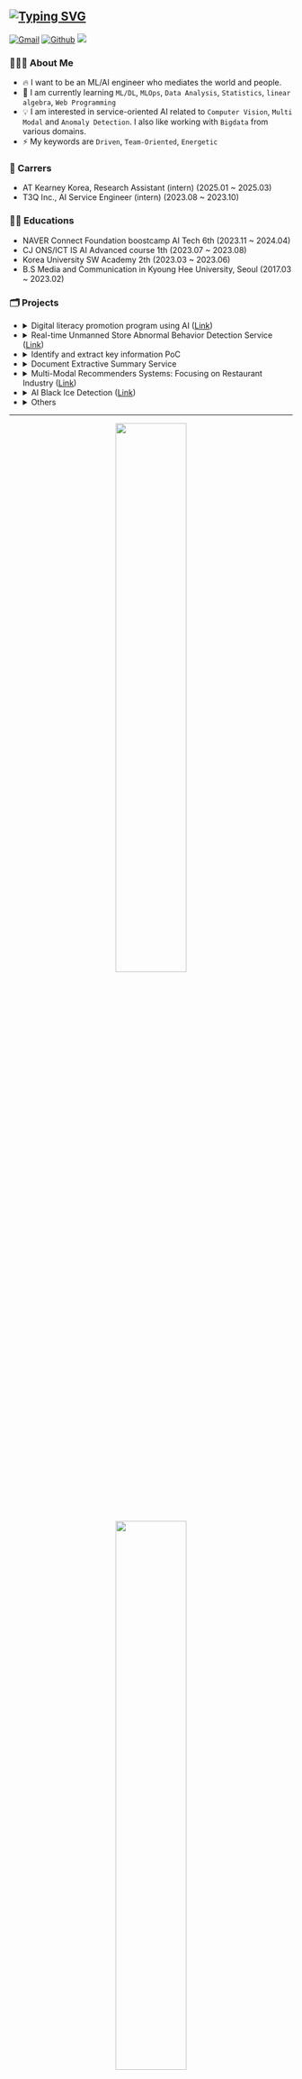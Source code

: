 ## [![Typing SVG](https://readme-typing-svg.herokuapp.com?font=Lato&size=35&pause=1000&color=F7F7F7&vCenter=true&repeat=false&width=500&lines=ML%2FAI+Engineer%2C+Bkkhyunn+%F0%9F%91%8B%F0%9F%8F%BB)](https://git.io/typing-svg)

<p>
    <a href="mailto:toiquen419@gmail.com"><img img src="https://img.shields.io/badge/GMAIL-%23EA4335.svg?style=plastic&logo=gmail&logoColor=white" alt="Gmail"/></a>
    <a href="https://github.com/bkkhyunn"><img src="https://img.shields.io/badge/bkkhyunn-%23181717.svg?style=plastic&logo=github&logoColor=white" alt="Github"/></a>
    <a href="https://bkkhyunn.github.io"><img src="https://img.shields.io/badge/bkkhyunn's_note-green?style=plastic&logo=githubpages&logoColor=white"/></a>
</p>

### 🧑🏻‍💻 About Me
- 🔥 I want to be an ML/AI engineer who mediates the world and people.
- 🌱 I am currently learning `ML/DL`, `MLOps`, `Data Analysis`, `Statistics`, `linear algebra`, `Web Programming`
- 💡 I am interested in service-oriented AI related to `Computer Vision`, `Multi Modal` and `Anomaly Detection`. I also like working with `Bigdata` from various domains.
- ⚡️ My keywords are `Driven`, `Team-Oriented`, `Energetic`

### 🏢 Carrers
- AT Kearney Korea, Research Assistant (intern) (2025.01 ~ 2025.03)
- T3Q Inc., AI Service Engineer (intern) (2023.08 ~ 2023.10)

### 🏃🏻 Educations
- NAVER Connect Foundation boostcamp AI Tech 6th (2023.11 ~ 2024.04)
- CJ ONS/ICT IS AI Advanced course 1th (2023.07 ~ 2023.08)
- Korea University SW Academy 2th (2023.03 ~ 2023.06)
- B.S Media and Communication in Kyoung Hee University, Seoul (2017.03 ~ 2023.02)

### 🗂️ Projects
* <details>
    <summary>
    Digital literacy promotion program using AI (<a href="https://github.com/bkkhyunn/Hanghae99_hackathon" target="_blank">Link</a>)
    </summary>
    <div markdown="1">
    <br>

    - 디지털 문해력을 증진시키는 AI 애클리케이션을 개발하여, 논리적 사고와 판단을 증진시키고 교육 불평등을 해소하고자 만든 서비스.
    - HangHae99 AI Web service Hackathon | 2024.05.31 ~ 2024.06.01
    - 맡은 역할: `Web Page 개발`, `프롬프트 엔지니어링`
    - tech stack
        <p align="left">
        <img src="https://img.shields.io/badge/Python-3776AB?style=plastic&logo=Python&logoColor=white" alt="python"/>
        <img src="https://img.shields.io/badge/LangChain-1C3C3C?style=plastic&logo=langchain&logoColor=white" alt="langchain"/>
        <img src="https://img.shields.io/badge/OpenAI_gpt--4o-412991?style=plastic&logo=openai&logoColor=white" alt="langchain"/>
        <img src="https://img.shields.io/badge/FastAPI-009688?style=plastic&logo=FastAPI&logoColor=white" alt="fastapi"/>
        <img src="https://img.shields.io/badge/HTML-E34F26?style=plastic&logo=HTML5&logoColor=white" alt="html"/>
        <img src="https://img.shields.io/badge/Bootstrap-7952B3?style=plastic&logo=Bootstrap&logoColor=white" alt="bootstrap"/>
        <img src="https://img.shields.io/badge/JavaScript-F7DF1E?style=plastic&logo=javascript&logoColor=black" alt="js"/>
        <img src="https://img.shields.io/badge/SQLite-003B57?style=plastic&logo=SQLite&logoColor=white" alt="sqlite"/>
        <img src="https://img.shields.io/badge/Poetry-60A5FA?style=plastic&logo=poetry&logoColor=white" alt="poetry"/>
        </p>
    </div>
  </details>
* <details>
    <summary>
    Real-time Unmanned Store Abnormal Behavior Detection Service (<a href="https://github.com/bkkhyunn/NAVER_CONNECT_AI_Tech_6th_Team_Project_Final" target="_blank">Link</a>)
    </summary>
    <div markdown="1">

    - 무인매장에 설치된 CCTV 를 활용하여 실시간으로 이상행동을 탐지하고, 사후 처리를 위해서 녹화 영상 내 이상행동 타임라인 제공 및 스크린샷 앨범 기능을 제공하는 서비스.
    - NAVER Connect Foundation boostcamp AI Tech 6th | 2024.03 ~ 2024.04
    - 맡은 역할: `팀장`, `서비스 기획 및 전체 파이프라인 설계`, `DB 설계`, `WAS 개발`, `실시간 통신 구현`, `LSTM Autoencoder 구현`
    - tech stack
        <p align="left">
        <img src="https://img.shields.io/badge/Linux-FCC624?style=plastic&logo=Linux&logoColor=white" alt="linux"/>
        <img src="https://img.shields.io/badge/Python-3776AB?style=plastic&logo=Python&logoColor=white" alt="python"/>
        <img src="https://img.shields.io/badge/Numpy-013243?style=plastic&logo=numpy&logoColor=white" alt="numpy"/>
        <img src="https://img.shields.io/badge/PyTorch-EE4C2C?style=plastic&logo=PyTorch&logoColor=white" alt="torch"/>
        <img src="https://img.shields.io/badge/OpenCV-5C3EE8?style=plastic&logo=OpenCV&logoColor=white" alt="opencv"/>
        <img src="https://img.shields.io/badge/FFmpeg-007808?style=plastic&logo=FFmpeg&logoColor=white" alt="ffmpeg"/>
        <img src="https://img.shields.io/badge/FastAPI-009688?style=plastic&logo=FastAPI&logoColor=white" alt="fastapi"/>
        <img src="https://img.shields.io/badge/HTML-E34F26?style=plastic&logo=HTML5&logoColor=white" alt="html"/>
        <img src="https://img.shields.io/badge/Bootstrap-7952B3?style=plastic&logo=Bootstrap&logoColor=white" alt="bootstrap"/>
        <img src="https://img.shields.io/badge/JavaScript-F7DF1E?style=plastic&logo=javascript&logoColor=black" alt="js"/>
        <img src="https://img.shields.io/badge/MySQL-4479A1?style=plastic&logo=MySQL&logoColor=white" alt="mysql"/>
        <img src="https://img.shields.io/badge/Docker-2496ED?style=plastic&logo=Docker&logoColor=white" alt="docker"/>
        <img src="https://img.shields.io/badge/Amazon EC2-232F3E?style=plastic&logo=amazonec2&logoColor=white" alt="amazon ec2"/>
        <img src="https://img.shields.io/badge/Amazon S3-569A31?style=plastic&logo=amazons3&logoColor=white" alt="amazon s3"/>
        <img src="https://img.shields.io/badge/Poetry-60A5FA?style=plastic&logo=poetry&logoColor=white" alt="poetry"/>
        <img src="https://img.shields.io/badge/Wandb-FFBE00?style=plastic&logo=weightsandbiases&logoColor=white" alt="wandb"/>
        </p>
    </div>
  </details>
* <details>
    <summary>
    Identify and extract key information PoC
    </summary>
    <div markdown="1">
    <br>

    - 사내에서 유통되는 문서 및 도면을 대상으로 AI 를 활용한 핵심정보 식별 및 분류 자동화 PoC
    - T3Q Inc., AI Service Engineer (intern) | 2023.09 ~ 2023.10
    - 역할: `문서 Lake 구축 보조`, `OCR 및 핵심 영역 식별`
    - tech stack
        <p align="left">
        <img src="https://img.shields.io/badge/Linux-FCC624?style=plastic&logo=Linux&logoColor=white" alt="linux"/>
        <img src="https://img.shields.io/badge/Python-3776AB?style=plastic&logo=Python&logoColor=white" alt="python"/>
        <img src="https://img.shields.io/badge/PyTorch-EE4C2C?style=plastic&logo=PyTorch&logoColor=white" alt="torch"/>
        <img src="https://img.shields.io/badge/OpenCV-5C3EE8?style=plastic&logo=OpenCV&logoColor=white" alt="opencv"/>
        <img src="https://img.shields.io/badge/PaddleOCR-0062B0?style=plastic&logo=paddlepaddle&logoColor=white" alt="paddleOCR"/>
        <img src="https://img.shields.io/badge/Docker-2496ED?style=plastic&logo=Docker&logoColor=white" alt="docker"/>
        <img src="https://img.shields.io/badge/Amazon EC2-232F3E?style=plastic&logo=amazonec2&logoColor=white" alt="amazon ec2"/>
        <img src="https://img.shields.io/badge/Amazon S3-569A31?style=plastic&logo=amazons3&logoColor=white" alt="amazon s3"/>
        <img src="https://img.shields.io/badge/LibreofficeCLI-18A303?style=plastic&logo=libreoffice&logoColor=white" alt="libreofficecli"/>
        </p>
    </div>
  </details>
* <details>
    <summary>Document Extractive Summary Service</summary>
    <div markdown="1">
    <br>

    - 원문의 변형 없이 주요한 문장을 추출하여 요약해주는 서비스.
    - T3Q Inc., AI Service Engineer (intern) | 2023.08 ~ 2023.09
    - 역할: `데이터 분석`, `데이터 전처리`, `임베딩 실험`
    - tech stack
        <p align="left">
        <img src="https://img.shields.io/badge/Linux-FCC624?style=plastic&logo=Linux&logoColor=white" alt="linux"/>
        <img src="https://img.shields.io/badge/Python-3776AB?style=plastic&logo=Python&logoColor=white" alt="python"/>
        <img src="https://img.shields.io/badge/PyTorch-EE4C2C?style=plastic&logo=PyTorch&logoColor=white" alt="torch"/>
        <img src="https://img.shields.io/badge/Hugging Face-FF6F00?style=plastic&logo=HuggingFace&logoColor=white" alt="huggingface"/>
        <img src="https://img.shields.io/badge/Docker-2496ED?style=plastic&logo=Docker&logoColor=white" alt="docker"/>
        </p>
    </div>
  </details>
* <details>
    <summary>
    Multi-Modal Recommenders Systems: Focusing on Restaurant Industry (<a href="https://github.com/bkkhyunn/CJONS-4" target="_blank">Link</a>)
    </summary>
    <div markdown="1">
    <br>

    - 멀티모달(텍스트, 이미지)을 이용한 식당 추천 시스템 구현
    - CJ ONS/ICT IS AI Advanced course 1th | 2023.07 ~ 2023.08
    - 역할: `팀장`, `데이터 분석`, `ResNet 구현`
    - tech stack
        <p align="left">
        <img src="https://img.shields.io/badge/Linux-FCC624?style=plastic&logo=Linux&logoColor=white" alt="linux"/>
        <img src="https://img.shields.io/badge/Python-3776AB?style=plastic&logo=Python&logoColor=white" alt="python"/>
        <img src="https://img.shields.io/badge/Numpy-013243?style=plastic&logo=numpy&logoColor=white" alt="numpy"/>
        <img src="https://img.shields.io/badge/Pandas-150458?style=plastic&logo=pandas&logoColor=white" alt="pandas"/>
        <img src="https://img.shields.io/badge/scikitlearn-F7931E?style=plastic&logo=scikitlearn&logoColor=white" alt="sklearn"/>
        <img src="https://img.shields.io/badge/PyTorch-EE4C2C?style=plastic&logo=PyTorch&logoColor=white" alt="torch"/>
        <img src="https://img.shields.io/badge/Hugging Face-FF6F00?style=plastic&logo=HuggingFace&logoColor=white" alt="huggingface"/>
        <img src="https://img.shields.io/badge/Docker-2496ED?style=plastic&logo=Docker&logoColor=white" alt="docker"/>
        <img src="https://img.shields.io/badge/Wandb-FFBE00?style=plastic&logo=weightsandbiases&logoColor=white" alt="wandb"/>
        </p>
    </div>
  </details>
* <details>
    <summary>
    AI Black Ice Detection (<a href="https://github.com/bkkhyunn/SW_TEAM5" target="_blank">Link</a>)
    </summary>
    <div markdown="1">
    <br>

    - AI 를 활용한 블랙아이스 탐지
    - Korea University SW Academy 2th | 2023.05 ~ 2023.06
    - 역할: `팀장`, `데이터 수집`, `데이터 전처리 및 라벨링`, `Data Augmentation`, `모델 실험`
    - tech stack
        <p align="left">
        <img src="https://img.shields.io/badge/Google Colab-F9AB00?style=plastic&logo=googlecolab&logoColor=white" alt="googlecolab"/>
        <img src="https://img.shields.io/badge/Python-3776AB?style=plastic&logo=Python&logoColor=white" alt="python"/>
        <img src="https://img.shields.io/badge/Numpy-013243?style=plastic&logo=numpy&logoColor=white" alt="numpy"/>
        <img src="https://img.shields.io/badge/OpenCV-5C3EE8?style=plastic&logo=OpenCV&logoColor=white" alt="opencv"/>
        <img src="https://img.shields.io/badge/PyTorch-EE4C2C?style=plastic&logo=PyTorch&logoColor=white" alt="torch"/>
        <img src="https://img.shields.io/badge/Selenium-43B02A?style=plastic&logo=selenium&logoColor=white" alt="selenium"/>
        </p>
    </div>
  </details>
* <details>
    <summary>Others</summary>
    <div markdown="1">
    <br>

    - 마스크 착용 상태 분류 ([Link](https://github.com/bkkhyunn/NAVER_CONNECT_AI_Tech_6th_Team_Project_1))
    - 재활용 품목 분류를 위한 Object Detection ([Link](https://github.com/bkkhyunn/NAVER_CONNECT_AI_Tech_6th_Team_Project_2))
    - 글자 검출 프로젝트 ([Link](https://github.com/bkkhyunn/NAVER_CONNECT_AI_Tech_6th_Team_Project_3))
    - Hand Bone Image Segmentation ([Link](https://github.com/bkkhyunn/NAVER_CONNECT_AI_Tech_6th_Team_Project_4))
    - tech stack
        <p align="left">
        <img src="https://img.shields.io/badge/Linux-FCC624?style=plastic&logo=Linux&logoColor=white" alt="linux"/>
        <img src="https://img.shields.io/badge/Python-3776AB?style=plastic&logo=Python&logoColor=white" alt="python"/>
        <img src="https://img.shields.io/badge/Numpy-013243?style=plastic&logo=numpy&logoColor=white" alt="numpy"/>
        <img src="https://img.shields.io/badge/Pandas-150458?style=plastic&logo=pandas&logoColor=white" alt="pandas"/>
        <img src="https://img.shields.io/badge/scikitlearn-F7931E?style=plastic&logo=scikitlearn&logoColor=white" alt="sklearn"/>
        <img src="https://img.shields.io/badge/PyTorch-EE4C2C?style=plastic&logo=PyTorch&logoColor=white" alt="torch"/>
        <img src="https://img.shields.io/badge/OpenCV-5C3EE8?style=plastic&logo=OpenCV&logoColor=white" alt="opencv"/>
        <img src="https://buly.kr/9MOQX9k" alt="MM Family"/>
        <img src="https://img.shields.io/badge/Poetry-60A5FA?style=plastic&logo=poetry&logoColor=white" alt="poetry"/>
        <img src="https://img.shields.io/badge/Wandb-FFBE00?style=plastic&logo=weightsandbiases&logoColor=white" alt="wandb"/>
        </p>
    </div>
  </details>

---

<p align="center">
  <img height="50%" width="auto" src ="https://github-readme-stats.vercel.app/api?username=bkkhyunn&show_icons=true&count_private=true&theme=darcula&hide_border=true&hide=issues,contribs&bg_color=00000000">
  <img height="50%" width="auto" src ="https://github-readme-stats.vercel.app/api/top-langs/?username=bkkhyunn&layout=compact&hide_border=true&theme=darcula&bg_color=00000000&langs_count=6&hide=jupyter%20notebook,tex,css,php&exclude_repo=Pacman-AI">
</p>

<a href="https://github.com/bkkhyunn"><img src="https://hits.seeyoufarm.com/api/count/incr/badge.svg?url=https%3A%2F%2Fgithub.com%2Fbkkhyunn&count_bg=%23EB8B07&title_bg=%23555555&icon=&icon_color=%23E7E7E7&title=VISITs&edge_flat=false"/></a>